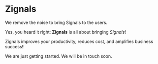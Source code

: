 # Zignals

We remove the noise to bring Signals to the users.

Yes, you heard it right: **Zignals** is all about bringing *Signals*!

Zignals improves your productivity, reduces cost, and amplifies business success!!

We are just getting started. We will be in touch soon.
